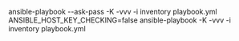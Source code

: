 ansible-playbook --ask-pass -K -vvv -i inventory playbook.yml
ANSIBLE_HOST_KEY_CHECKING=false ansible-playbook -K -vvv -i inventory playbook.yml
